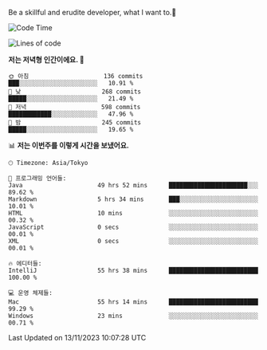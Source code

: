Be a skillful and erudite developer, what I want to.👶

<!--START_SECTION:waka-->
![Code Time](http://img.shields.io/badge/Code%20Time-151%20hrs%2056%20mins-blue)

![Lines of code](https://img.shields.io/badge/%EC%A0%80%EB%8A%94%20%EC%97%AC%ED%83%9C%EA%B9%8C%EC%A7%80%20-727.4%20thousand%20%EC%A4%84%EC%9D%98%20%EC%BD%94%EB%93%9C%EB%A5%BC%20%EC%9E%91%EC%84%B1%ED%96%88%EC%96%B4%EC%9A%94.-blue)

**저는 저녁형 인간이에요. 🦉** 

```text
🌞 아침                     136 commits         ███░░░░░░░░░░░░░░░░░░░░░░   10.91 % 
🌆 낮　                     268 commits         █████░░░░░░░░░░░░░░░░░░░░   21.49 % 
🌃 저녁                     598 commits         ████████████░░░░░░░░░░░░░   47.96 % 
🌙 밤　                     245 commits         █████░░░░░░░░░░░░░░░░░░░░   19.65 % 
```


📊 **저는 이번주를 이렇게 시간을 보냈어요.** 

```text
🕑︎ Timezone: Asia/Tokyo

💬 프로그래밍 언어들: 
Java                     49 hrs 52 mins      ██████████████████████░░░   89.62 % 
Markdown                 5 hrs 34 mins       ███░░░░░░░░░░░░░░░░░░░░░░   10.01 % 
HTML                     10 mins             ░░░░░░░░░░░░░░░░░░░░░░░░░   00.32 % 
JavaScript               0 secs              ░░░░░░░░░░░░░░░░░░░░░░░░░   00.01 % 
XML                      0 secs              ░░░░░░░░░░░░░░░░░░░░░░░░░   00.01 % 

🔥 에디터들: 
IntelliJ                 55 hrs 38 mins      █████████████████████████   100.00 % 

💻 운영 체제들: 
Mac                      55 hrs 14 mins      █████████████████████████   99.29 % 
Windows                  23 mins             ░░░░░░░░░░░░░░░░░░░░░░░░░   00.71 % 
```


 Last Updated on 13/11/2023 10:07:28 UTC
<!--END_SECTION:waka-->
